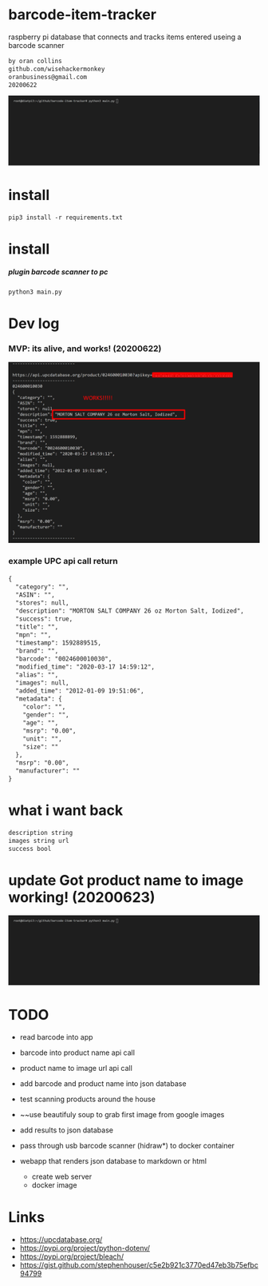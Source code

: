 # barcode-item-tracker
 raspberry pi database that connects and tracks items entered useing a barcode scanner

```
by oran collins
github.com/wisehackermonkey
oranbusiness@gmail.com
20200622
```
![](./barcode_v1.gif)

# install
```
pip3 install -r requirements.txt
```

# install
##### plugin barcode scanner to pc
```
python3 main.py
```

# Dev log
### MVP: its alive, and works! (20200622)
![](./Screenshot_5.png)

### example UPC api call return
```
{
  "category": "", 
  "ASIN": "", 
  "stores": null, 
  "description": "MORTON SALT COMPANY 26 oz Morton Salt, Iodized", 
  "success": true, 
  "title": "", 
  "mpn": "", 
  "timestamp": 1592889515, 
  "brand": "", 
  "barcode": "0024600010030", 
  "modified_time": "2020-03-17 14:59:12", 
  "alias": "", 
  "images": null, 
  "added_time": "2012-01-09 19:51:06", 
  "metadata": {
    "color": "", 
    "gender": "", 
    "age": "", 
    "msrp": "0.00", 
    "unit": "", 
    "size": ""
  }, 
  "msrp": "0.00", 
  "manufacturer": ""
}
```

# what i want back 
```
description string
images string url
success bool
```
# update Got product name to image working! (20200623)
![](./barcode_v1.gif)

# TODO
- read barcode into app
- barcode into product name api call
- product name to image url api call
- add barcode and product name into json database
- test scanning products around the house

- ~~use beautifuly soup to grab first image from google images
- add results to json database
- pass through usb barcode scanner (hidraw*) to docker container

- webapp that renders json database to markdown or html
  - create web server
  - docker image

# Links
- https://upcdatabase.org/
- https://pypi.org/project/python-dotenv/
- https://pypi.org/project/bleach/
- https://gist.github.com/stephenhouser/c5e2b921c3770ed47eb3b75efbc94799
